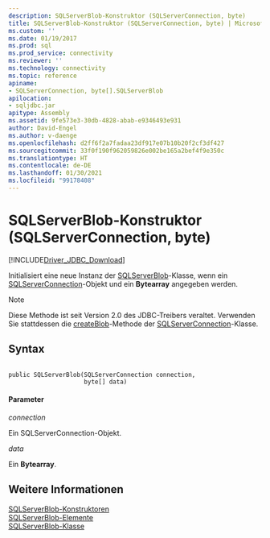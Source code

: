 ```yaml
---
description: SQLServerBlob-Konstruktor (SQLServerConnection, byte)
title: SQLServerBlob-Konstruktor (SQLServerConnection, byte) | Microsoft-Dokumentation
ms.custom: ''
ms.date: 01/19/2017
ms.prod: sql
ms.prod_service: connectivity
ms.reviewer: ''
ms.technology: connectivity
ms.topic: reference
apiname:
- SQLServerConnection, byte[].SQLServerBlob
apilocation:
- sqljdbc.jar
apitype: Assembly
ms.assetid: 9fe573e3-30db-4828-abab-e9346493e931
author: David-Engel
ms.author: v-daenge
ms.openlocfilehash: d2ff6f2a7fadaa23df917e07b10b20f2cf3df427
ms.sourcegitcommit: 33f0f190f962059826e002be165a2bef4f9e350c
ms.translationtype: HT
ms.contentlocale: de-DE
ms.lasthandoff: 01/30/2021
ms.locfileid: "99178408"
---
```

# <a name="sqlserverblob-constructor-sqlserverconnection-byte"></a>SQLServerBlob-Konstruktor (SQLServerConnection, byte)
[!INCLUDE[Driver_JDBC_Download](../../../includes/driver_jdbc_download.md)]

  Initialisiert eine neue Instanz der [SQLServerBlob](../../../connect/jdbc/reference/sqlserverblob-class.md)-Klasse, wenn ein [SQLServerConnection](../../../connect/jdbc/reference/sqlserverconnection-class.md)-Objekt und ein **Bytearray** angegeben werden.  
  
> [!NOTE]  
>  Diese Methode ist seit Version 2.0 des JDBC-Treibers veraltet. Verwenden Sie stattdessen die [createBlob](../../../connect/jdbc/reference/createblob-method-sqlserverconnection.md)-Methode der [SQLServerConnection](../../../connect/jdbc/reference/sqlserverconnection-class.md)-Klasse.  
  
## <a name="syntax"></a>Syntax  
  
```  
  
public SQLServerBlob(SQLServerConnection connection,  
                     byte[] data)  
```  
  
#### <a name="parameters"></a>Parameter  
 *connection*  
  
 Ein SQLServerConnection-Objekt.  
  
 *data*  
  
 Ein **Bytearray**.  
  
## <a name="see-also"></a>Weitere Informationen  
 [SQLServerBlob-Konstruktoren](../../../connect/jdbc/reference/sqlserverblob-constructors.md)   
 [SQLServerBlob-Elemente](../../../connect/jdbc/reference/sqlserverblob-members.md)   
 [SQLServerBlob-Klasse](../../../connect/jdbc/reference/sqlserverblob-class.md)  
  
  
